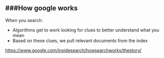 ###How google works
---

When you search:

- Algorithms get to work looking for clues to better understand what you mean
- Based on these clues, we pull relevant documents from the index

https://www.google.com/insidesearch/howsearchworks/thestory/

